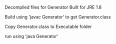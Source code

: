 Decompiled files for Generator
Built for JRE 1.8

Build using 'javac Generator' to get Generator.class


Copy Generator.class to Executable folder


run using 'java Generator'
